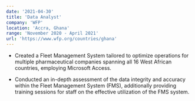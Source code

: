 ```yaml
---
date: '2021-04-30'
title: 'Data Analyst'
company: 'WFP'
location: 'Accra, Ghana'
range: 'November 2020 - April 2021'
url: 'https://www.wfp.org/countries/ghana'
---
```


- Created a Fleet Management System tailored to optimize operations for multiple pharmaceutical companies spanning all 16 West African countries, employing Microsoft Access.

- Conducted an in-depth assessment of the data integrity and accuracy within the Fleet Management System (FMS), additionally providing training sessions for staff on the effective utilization of the FMS system.